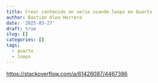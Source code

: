 ```yaml
---
title: Crear contenido en serie usando loops en Quarto
author: Bastián Olea Herrera
date: '2025-03-27'
draft: true
slug: []
categories: []
tags:
  - quarto
  - loops
---
```



https://stackoverflow.com/a/61426087/4467386